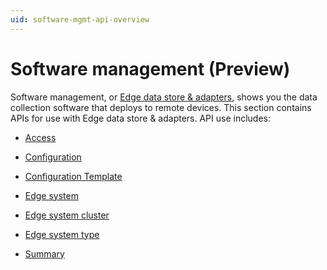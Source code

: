 ```yaml
---
uid: software-mgmt-api-overview
---
```


# Software management (Preview)

Software management, or [Edge data store & adapters](xref:SoftwareMgmt), shows you the data collection software that deploys to remote devices. This section contains APIs for use with Edge data store & adapters. API use includes:

* [Access](software-mgmt-access)

* [Configuration](software-mgmt-configuration)

* [Configuration Template](software-mgmt-configuration-template)

* [Edge system](software-mgmt-edge-system)

* [Edge system cluster]()

* [Edge system type](software-mgmt-edge-system-type)

* [Summary]()